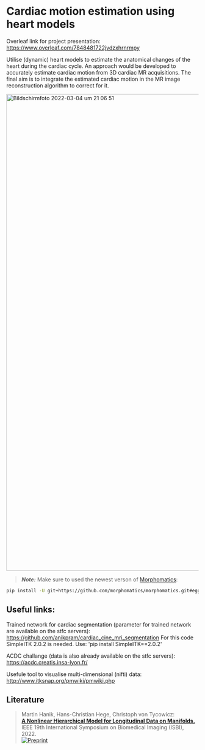 # Cardiac motion estimation using heart models

Overleaf link for project presentation:
https://www.overleaf.com/7848481722jvdzxhrnrmpy

Utilise (dynamic) heart models to estimate the anatomical changes of the heart during the cardiac cycle. An approach would be developed to accurately estimate cardiac motion from 3D cardiac MR acquisitions. The final aim is to integrate the estimated cardiac motion in the MR image reconstruction algorithm to correct for it.

<img width="1248" alt="Bildschirmfoto 2022-03-04 um 21 06 51" src="https://user-images.githubusercontent.com/17784338/156834100-9cf8d877-fa4a-40c3-bd7d-78f1f53d919b.png">

> **_Note:_** Make sure to used the newest verson of [Morphomatics](morphomatics.github.io):
```bash
pip install -U git+https://github.com/morphomatics/morphomatics.git#egg=morphomatics
```

## Useful links:
Trained network for cardiac segmentation (parameter for trained network are available on the stfc servers): https://github.com/anikpram/cardiac_cine_mri_segmentation For this code SimpleITK 2.0.2 is needed. Use: 'pip install SimpleITK==2.0.2'

ACDC challange (data is also already available on the stfc servers): https://acdc.creatis.insa-lyon.fr/

Usefule tool to visualise multi-dimensional (nifti) data: http://www.itksnap.org/pmwiki/pmwiki.php

## Literature

> Martin Hanik, Hans-Christian Hege, Christoph von Tycowicz:  
> **[A Nonlinear Hierarchical Model for Longitudinal Data on Manifolds.](http://arxiv.org/pdf/2202.01180)**  
> IEEE 19th International Symposium on Biomedical Imaging (ISBI), 2022.</br>
> [![Preprint](https://img.shields.io/badge/arXiv-2202.01180-red)](http://arxiv.org/abs/2202.01180)
